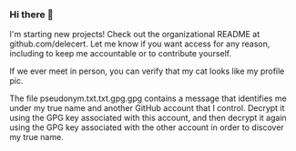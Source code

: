 ### Hi there 👋

I'm starting new projects! Check out the organizational README at github.com/delecert. Let me know if you want access for any reason, including to keep me accountable or to contribute yourself.

If we ever meet in person, you can verify that my cat looks like my profile pic.

The file pseudonym.txt.txt.gpg.gpg contains a message that identifies me under my true name and another GitHub account that I control. Decrypt it using the GPG key associated with this account, and then decrypt it again using the GPG key associated with the other account in order to discover my true name.
